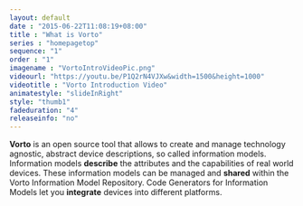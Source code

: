 ```yaml
---
layout: default
date : "2015-06-22T11:08:19+08:00"
title : "What is Vorto"
series : "homepagetop"
sequence: "1"
order : "1"
imagename : "VortoIntroVideoPic.png"
videourl: "https://youtu.be/P1Q2rN4VJXw&width=1500&height=1000"
videotitle : "Vorto Introduction Video"
animatestyle: "slideInRight"
style: "thumb1"
fadeduration: "4"
releaseinfo: "no"
---
```


<b>Vorto</b> is an open source tool that allows to create and manage technology agnostic, abstract device descriptions, so called information models. Information models <b>describe</b> the attributes and the capabilities of real world devices. These information models can be managed and <b>shared</b> within the Vorto Information Model Repository. Code Generators for Information Models let you <b>integrate</b> devices into different platforms.
